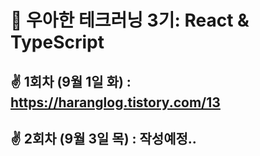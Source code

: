 # 🚀 우아한 테크러닝 3기: React & TypeScript

## ✌ 1회차 (9월 1일 화) : https://haranglog.tistory.com/13

## ✌ 2회차 (9월 3일 목) : 작성예정..